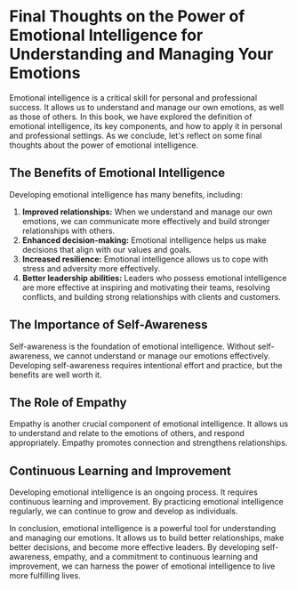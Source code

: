 Final Thoughts on the Power of Emotional Intelligence for Understanding and Managing Your Emotions
==========================================================================================================================

Emotional intelligence is a critical skill for personal and professional success. It allows us to understand and manage our own emotions, as well as those of others. In this book, we have explored the definition of emotional intelligence, its key components, and how to apply it in personal and professional settings. As we conclude, let's reflect on some final thoughts about the power of emotional intelligence.

The Benefits of Emotional Intelligence
--------------------------------------

Developing emotional intelligence has many benefits, including:

1. **Improved relationships:** When we understand and manage our own emotions, we can communicate more effectively and build stronger relationships with others.
2. **Enhanced decision-making:** Emotional intelligence helps us make decisions that align with our values and goals.
3. **Increased resilience:** Emotional intelligence allows us to cope with stress and adversity more effectively.
4. **Better leadership abilities:** Leaders who possess emotional intelligence are more effective at inspiring and motivating their teams, resolving conflicts, and building strong relationships with clients and customers.

The Importance of Self-Awareness
--------------------------------

Self-awareness is the foundation of emotional intelligence. Without self-awareness, we cannot understand or manage our emotions effectively. Developing self-awareness requires intentional effort and practice, but the benefits are well worth it.

The Role of Empathy
-------------------

Empathy is another crucial component of emotional intelligence. It allows us to understand and relate to the emotions of others, and respond appropriately. Empathy promotes connection and strengthens relationships.

Continuous Learning and Improvement
-----------------------------------

Developing emotional intelligence is an ongoing process. It requires continuous learning and improvement. By practicing emotional intelligence regularly, we can continue to grow and develop as individuals.

In conclusion, emotional intelligence is a powerful tool for understanding and managing our emotions. It allows us to build better relationships, make better decisions, and become more effective leaders. By developing self-awareness, empathy, and a commitment to continuous learning and improvement, we can harness the power of emotional intelligence to live more fulfilling lives.
